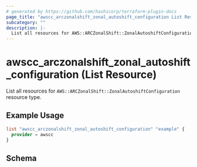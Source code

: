 ```yaml
---
# generated by https://github.com/hashicorp/terraform-plugin-docs
page_title: "awscc_arczonalshift_zonal_autoshift_configuration List Resource - terraform-provider-awscc"
subcategory: ""
description: |-
  List all resources for AWS::ARCZonalShift::ZonalAutoshiftConfiguration resource type.
---
```


# awscc_arczonalshift_zonal_autoshift_configuration (List Resource)

List all resources for `AWS::ARCZonalShift::ZonalAutoshiftConfiguration` resource type.

## Example Usage

```terraform
list "awscc_arczonalshift_zonal_autoshift_configuration" "example" {
  provider = awscc
}
```

<!-- schema generated by tfplugindocs -->
## Schema
